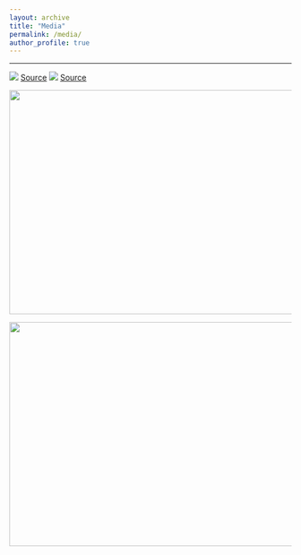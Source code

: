 ```yaml
---
layout: archive
title: "Media"
permalink: /media/
author_profile: true
---
```

---
![](../images/GitHub.png) [Source](https://aka-coder.github.io/images/kesari.jpg)
![](../images/GitHub.png) [Source](https://aka-coder.github.io/images/tribune.jpg)


<p align="center">
    <img src="https://aka-coder.github.io/images/kesari.jpg?raw=true" width="650" height="400">
</p>   


 <p align="center">
    <img src="https://aka-coder.github.io/images/tribune.jpg?raw=true" width="650" height="400">
</p>   


